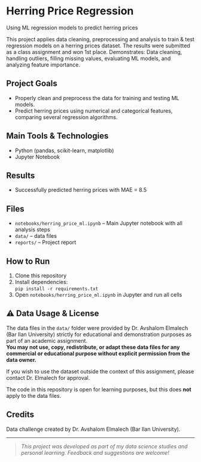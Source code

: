# Herring Price Regression

Using ML regression models to predict herring prices

This project applies data cleaning, preprocessing and analysis to train & test regression models
on a herring prices dataset. The results were submitted as a class assignment and won 1st place.
Demonstrates: Data cleaning, handling outliers, filling missing values, evaluating ML models, and analyzing feature importance. 

## Project Goals

- Properly clean and preprocess the data for training and testing ML models.
- Predict herring prices using numerical and categorical features, comparing several regression algorithms.

## Main Tools & Technologies

- Python (pandas, scikit-learn, matplotlib)
- Jupyter Notebook

## Results

- Successfully predicted herring prices with MAE = 8.5

## Files

- `notebooks/herring_price_ml.ipynb` – Main Jupyter notebook with all analysis steps
- `data/` – data files
- `reports/` – Project report

## How to Run

1. Clone this repository
2. Install dependencies:  
   `pip install -r requirements.txt`
3. Open `notebooks/herring_price_ml.ipynb` in Jupyter and run all cells

## ⚠️ Data Usage & License

The data files in the `data/` folder were provided by Dr. Avshalom Elmalech (Bar Ilan University) strictly for educational and demonstration purposes as part of an academic assignment.  
**You may not use, copy, redistribute, or adapt these data files for any commercial or educational purpose without explicit permission from the data owner.**

If you wish to use the dataset outside the context of this assignment, please contact Dr. Elmalech for approval.

The code in this repository is open for learning purposes, but this does **not** apply to the data files.

## Credits

Data challenge created by Dr. Avshalom Elmalech (Bar Ilan University).

---

> *This project was developed as part of my data science studies and personal learning. Feedback and suggestions are welcome!*
